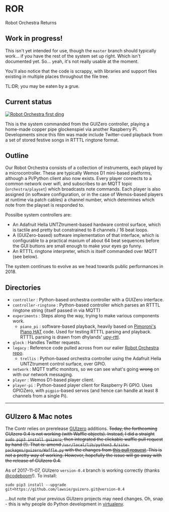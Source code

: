 # ROR
Robot Orchestra Returns

 ## Work in progress!

This isn't yet intended for use, though the `master` branch should typically work... if you have the rest of the system set up right. Which isn't documented yet. So... yeah, it's not really usable at the moment.

You'll also notice that the code is scrappy, with libraries and support files existing in multiple places throughout the file tree.

TL:DR; you may be eaten by a grue.

## Current status

[![Robot Orchestra first ding](http://img.youtube.com/vi/tOP50V9dVEE/0.jpg)](http://www.youtube.com/watch?v=tOP50V9dVEE "Jingle Bells")

This is the system commanded from the GUIZero controller, playing a home-made copper pipe glockenspiel via another Raspberry Pi. Developments since this film was made include Twitter-cued playback from a set of stored festive songs in RTTTL ringtone format. 

## Outline

Our Robot Orchestra consists of a collection of instruments, each played by a microcontroller. These are typically Wemos D1 mini-based platforms, although a Pi/Python client also now exists. Every player connects to a common network over wifi, and subscribes to an MQTT topic (`orchestra/playset`) which broadcasts note commands. Each player is also assigned (in software configuration, or in the case of Wemos-based players at runtime via patch cables) a channel number, which determines which note from the playset is responded to.

Possilbe system controllers are:
* An Adafruit Hella UNTZtrument-based hardware control surface, which is tactile and pretty but constrained to 8 channels / 16 beat loops.
* A (GUIZero-based) software implementation of that interface, which is configurable to a practical maxium of about 64 beat sequences before the GUI buttons are small enough to make your eyes go funny.
* An RTTTL ringtone interpreter, which is itself commanded over MQTT (see below).

The system continues to evolve as we head towards public performances in 2018.

## Directories

* `controller` : Python-based orchestra controller with a GUIZero interface.
* `controller-ringtone` : Python-based controller which parses an RTTTL ringtone string (itself passed in via MQTT)
* `experiments` : Steps along the way, trying to make various components work.
    * `piano_pi` : software-based playback, heavily based on [Pimoroni's Piano HAT](https://github.com/pimoroni/Piano-HAT) code. Used for testing RTTTL parsing and playback. RTTTL parsing is drawn from dhylands' [upy-rttl](https://github.com/dhylands/upy-rtttl).
* `glock` : Handles Twitter requests.
* `legacy` : Reference code pulled across from our ealier [Robot Orchestra repo](https://github.com/NUSTEM-UK/Robot-Orchestra).
    * `trellis` : Python-based orchestra controller using the Adafruit Hella UNTZtrument control surface, over GPIO.
* `network` : MQTT traffic monitors, so we can see what's going ~~wrong~~ on with our network messaging.
* `player` : Wemos D1-based player client.
* `player-pi` : Python-based player client for Raspberry Pi GPIO. Uses GPIOZero, with `pigpio`-based servos (and hence can handle at least 8 channels from a single Pi).

 ---

## GUIzero & Mac notes
The Contr relies on prerelease [GUIzero](https://github.com/lawsie/guizero) additions. ~~Today, the forthcoming GUIzero 0.4 is not working (with Waffle objects). Instead, I did a straight
`sudo pip3 install guizero`, then integrated the clickable waffle pull request by hand (!). That is: amend `/usr/local/lib/python3.6/site-packages/guizero/Waffle.py` with the changes from [this pull request](https://github.com/lawsie/guizero/pull/28/files). This is not a pretty way of working. However, hopefully the issue will go away with the release of GUIzero 0.4.~~

As of 2017-11-07, GUIzero `version-0.4` branch is working correctly (thanks [@codeboom](https://twitter.com/codeboom)!). To install:

    sudo pip3 install --upgrade git+https://github.com/lawsie/guizero.git@version-0.4

...but note that your previous GUIzero projects may need changes. Oh, snap - this is why people do Python development in [virtualenv](https://virtualenv.pypa.io/en/stable/).

